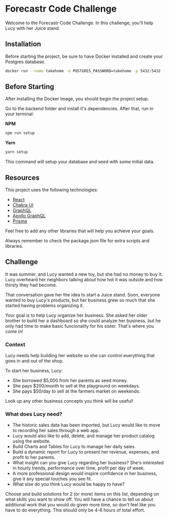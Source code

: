 # Forecastr Code Challenge

Welcome to the Forecastr Code Challenge.
In this challenge, you'll help Lucy with her Juice stand.

## Installation

Before starting the project, be sure to have Docker installed and create your Postgres database.

```bash
docker run --name takehome -e POSTGRES_PASSWORD=takehome -p 5432:5432 -d postgres
```

## Before Starting

After installing the Docker Image, you should begin the project setup.

Go to the backend folder and install it's dependencies. After that, run in your terminal:

**NPM**
```bash
npm run setup
```

**Yarn**
```bash
yarn setup
```
This command will setup your database and seed with some initial data.

## Resources

This project uses the following technologies:
- [React](https://reactjs.org)
- [Chakra UI](https://chakra-ui.com/)
- [GraphQL](https://graphql.org/)
- [Apollo GraphQL](https://www.apollographql.com/)
- [Prisma](https://www.prisma.io/)

Feel free to add any other libraries that will help you achieve your goals.

Always remember to check the package.json file for extra scripts and libraries.


## Challenge

It was summer, and Lucy wanted a new toy, but she had no money to buy it. Lucy overheard her neighbors talking about how hot it was outside and how thirsty they had become.

That conversation gave her the idea to start a Juice stand. Soon, everyone wanted to buy Lucy's products, but her business grew so much that she started having problems organizing it.

Your goal is to help Lucy organize her business. She asked her older brother to build her a dashboard so she could analyze her business, but he only had time to make basic funcionality for his sister. That's where you come in!

### Context
Lucy needs help building her website so she can control everything that goes in and out of the shop.

To start her business, Lucy:
- She borrowed $5,000 from her parents as seed money.
- She pays $200/month to sell at the playground on weekdays.
- She pays $50/day to sell at the farmers market on weekends.

Look up any other business concepts you think will be useful!

### What does Lucy need?
- The historic sales data has been imported, but Lucy would like to move to recording her sales through a web app.
- Lucy would also like to add, delete, and manage her product catalog using the website.
- Build Charts and Tables for Lucy to manage her daily sales.
- Build a dynamic report for Lucy to present her revenue, expenses, and profit to her parents.
- What insight can you give Lucy regarding her business? She's interested in hourly trends, performance over time, profit per day of week.
- A more professional design would inspire confidence in her business, give it any special touches you see fit.
- What else do you think Lucy would be happy to have?

Choose and build solutions for 2 (or more) items on this list, depending on what skills you want to show off. You will have a chance to tell us about additional work that you would do given more time, so don’t feel like you have to do everything. This should only be 4-6 hours of total effort.
